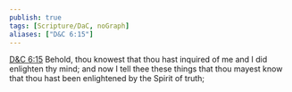 ```yaml
---
publish: true
tags: [Scripture/DaC, noGraph]
aliases: ["D&C 6:15"]
---
```

[D&C 6:15](https://churchofjesuschrist.org/study/scriptures/dc-testament/dc/6?lang=eng&id=p15#p15) Behold, thou knowest that thou hast inquired of me and I did enlighten thy mind; and now I tell thee these things that thou mayest know that thou hast been enlightened by the Spirit of truth;
